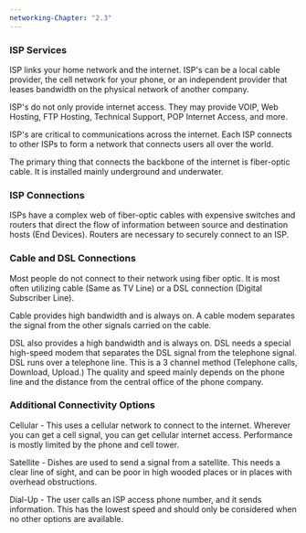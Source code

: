 ```yaml
---
networking-Chapter: "2.3"
---
```

### ISP Services
ISP links your home network and the internet. ISP's can be a local cable provider, the cell network for your phone, or an independent provider that leases bandwidth on the physical network of another company.

ISP's do not only provide internet access. They may provide VOIP, Web Hosting, FTP Hosting, Technical Support, POP Internet Access, and more.

ISP's are critical to communications across the internet. Each ISP connects to other ISPs to form a network that connects users all over the world.

The primary thing that connects the backbone of the internet is fiber-optic cable. It is installed mainly underground and underwater.

### ISP Connections
ISPs have a complex web of fiber-optic cables with expensive switches and routers that direct the flow of information between source and destination hosts (End Devices). Routers are necessary to securely connect to an ISP. 

### Cable and DSL Connections
Most people do not connect to their network using fiber optic. It is most often utilizing cable (Same as TV Line) or a DSL connection (Digital Subscriber Line). 

Cable provides high bandwidth and is always on. A cable modem separates the signal from the other signals carried on the cable.

DSL also provides a high bandwidth and is always on. DSL needs a special high-speed modem that separates the DSL signal from the telephone signal. DSL runs over a telephone line. This is a 3 channel method (Telephone calls, Download, Upload.) The quality and speed mainly depends on the phone line and the distance from the central office of the phone company.

### Additional Connectivity Options
Cellular - This uses a cellular network to connect to the internet. Wherever you can get a cell signal, you can get cellular internet access. Performance is mostly limited by the phone and cell tower.

Satellite - Dishes are used to send a signal from a satellite. This needs a clear line of sight, and can be poor in high wooded places or in places with overhead obstructions.

Dial-Up - The user calls an ISP access phone number, and it sends information. This has the lowest speed and should only be considered when no other options are available.